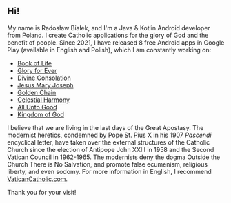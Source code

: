 ## Hi! 

My name is Radosław Białek, and I'm a Java & Kotlin Android developer from Poland. I create Catholic applications for the glory of God and the benefit of people. Since 2021, I have released 8 free Android apps in Google Play (available in English and Polish), which I am constantly working on:
* [Book of Life](https://play.google.com/store/apps/details?id=pl.radoslawbialek.ksiegazycia)
* [Glory for Ever](https://play.google.com/store/apps/details?id=pl.radoslawbialek.chwalanawieki)
* [Divine Consolation](https://play.google.com/store/apps/details?id=pl.radoslawbialek.boskiepocieszenie)
* [Jesus Mary Joseph](https://play.google.com/store/apps/details?id=pl.radoslawbialek.jezusmaryjajozef)
* [Golden Chain](https://play.google.com/store/apps/details?id=pl.radoslawbialek.zlotylancuch)
* [Celestial Harmony](https://play.google.com/store/apps/details?id=pl.radoslawbialek.niebianskaharmonia)
* [All Unto Good](https://play.google.com/store/apps/details?id=pl.radoslawbialek.wszystkokudobremu)
* [Kingdom of God](https://play.google.com/store/apps/details?id=pl.radoslawbialek.krolestwoboze)

I believe that we are living in the last days of the Great Apostasy. The modernist heretics, condemned by Pope St. Pius X in his 1907 *Pascendi* encyclical letter, have taken over the external structures of the Catholic Church since the election of Antipope John XXIII in 1958 and the Second Vatican Council in 1962-1965. The modernists deny the dogma Outside the Church There is No Salvation, and promote false ecumenism, religious liberty, and even sodomy. For more information in English, I recommend [VaticanCatholic.com](https://vaticancatholic.com/).

Thank you for your visit!

